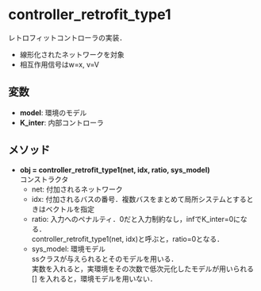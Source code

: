 # controller_retrofit_type1

レトロフィットコントローラの実装．

- 線形化されたネットワークを対象
- 相互作用信号はw=x, v=V


## 変数

- **model**: 環境のモデル
- **K_inter**: 内部コントローラ


## メソッド

- **obj = controller_retrofit_type1(net, idx, ratio, sys_model)**  
  コンストラクタ  
  - net: 付加されるネットワーク
  - idx: 付加されるバスの番号．複数バスをまとめて局所システムとするときはベクトルを指定
  - ratio: 入力へのペナルティ．0だと入力制約なし，infでK_inter=0になる．  
    controller_retrofit_type1(net, idx)と呼ぶと，ratio=0となる．
  - sys_model: 環境モデル  
    ssクラスが与えられるとそのモデルを用いる．  
    実数を入れると，実環境をその次数で低次元化したモデルが用いられる  
    [] を入れると，環境モデルを用いない．